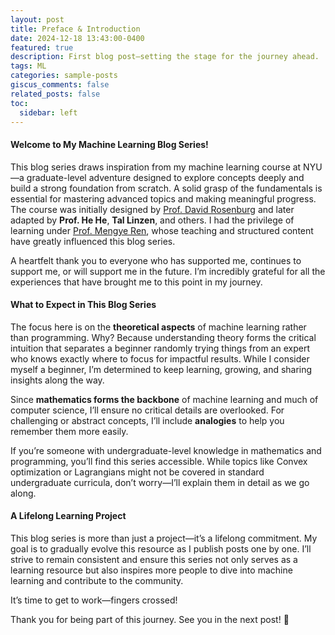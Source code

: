 ```yaml
---
layout: post
title: Preface & Introduction
date: 2024-12-18 13:43:00-0400
featured: true
description: First blog post—setting the stage for the journey ahead.
tags: ML
categories: sample-posts
giscus_comments: false
related_posts: false
toc:
  sidebar: left
---
```


#### **Welcome to My Machine Learning Blog Series!**

This blog series draws inspiration from my machine learning course at NYU—a graduate-level adventure designed to explore concepts deeply and build a strong foundation from scratch. A solid grasp of the fundamentals is essential for mastering advanced topics and making meaningful progress. The course was initially designed by <a href="https://scholar.google.com/citations?user=YsHFgSAAAAAJ&hl=en" target="_blank">Prof. David Rosenburg</a> and later adapted by **Prof. He He**, **Tal Linzen**, and others. I had the privilege of learning under <a href="https://mengyeren.com/" target="_blank">Prof. Mengye Ren</a>, whose teaching and structured content have greatly influenced this blog series.

A heartfelt thank you to everyone who has supported me, continues to support me, or will support me in the future. I’m incredibly grateful for all the experiences that have brought me to this point in my journey.

#### **What to Expect in This Blog Series**

The focus here is on the **theoretical aspects** of machine learning rather than programming. Why? Because understanding theory forms the critical intuition that separates a beginner randomly trying things from an expert who knows exactly where to focus for impactful results. While I consider myself a beginner, I’m determined to keep learning, growing, and sharing insights along the way.

Since **mathematics forms the backbone** of machine learning and much of computer science, I’ll ensure no critical details are overlooked. For challenging or abstract concepts, I’ll include **analogies** to help you remember them more easily. 

<!-- For key topics, expect to see discussions about their real-world applications, **industry relevance**, and **tips and tricks** that can significantly boost performance, along with the reasoning behind why they work.

While the focus is theoretical, I won’t leave you hanging! I’ll include **code snippets** and **programming references** for topics where information isn’t easily accessible online or through tools like ChatGPT -->

If you’re someone with undergraduate-level knowledge in mathematics and programming, you’ll find this series accessible. While topics like Convex optimization or Lagrangians might not be covered in standard undergraduate curricula, don’t worry—I’ll explain them in detail as we go along.

<!-- #### **Attention to Detail and Collaboration**

Every blog post will include a list of **references** I’ve read or used while preparing the content. I plan to thoroughly review each post multiple times before publishing, incorporating feedback from classmates and my professor to ensure accuracy. If you spot any mistakes, please don’t hesitate to reach out—I’d be thrilled to correct them and keep this content as reliable as possible. -->

#### **A Lifelong Learning Project**

This blog series is more than just a project—it’s a lifelong commitment. My goal is to gradually evolve this resource as I publish posts one by one. I’ll strive to remain consistent and ensure this series not only serves as a learning resource but also inspires more people to dive into machine learning and contribute to the community.

It’s time to get to work—fingers crossed!

Thank you for being part of this journey. See you in the next post! 👋
